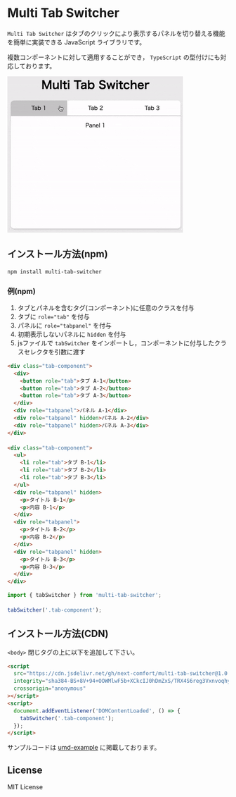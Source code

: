 # Multi Tab Switcher

`Multi Tab Switcher` はタブのクリックにより表示するパネルを切り替える機能を簡単に実装できる JavaScript ライブラリです。

複数コンポーネントに対して適用することができ， `TypeScript` の型付けにも対応しております。

![sample-gif](/umd-example/sample.gif)

## インストール方法(npm)

```bash
npm install multi-tab-switcher
```

### 例(npm)

1. タブとパネルを含むタグ(コンポーネント)に任意のクラスを付与
2. タブに `role="tab"` を付与
3. パネルに `role="tabpanel"` を付与
4. 初期表示しないパネルに `hidden` を付与
5. jsファイルで `tabSwitcher` をインポートし，コンポーネントに付与したクラスセレクタを引数に渡す

```html
<div class="tab-component">
  <div>
    <button role="tab">タブ A-1</button>
    <button role="tab">タブ A-2</button>
    <button role="tab">タブ A-3</button>
  </div>
  <div role="tabpanel">パネル A-1</div>
  <div role="tabpanel" hidden>パネル A-2</div>
  <div role="tabpanel" hidden>パネル A-3</div>
</div>

<div class="tab-component">
  <ul>
    <li role="tab">タブ B-1</li>
    <li role="tab">タブ B-2</li>
    <li role="tab">タブ B-3</li>
  </ul>
  <div role="tabpanel" hidden>
    <p>タイトル B-1</p>
    <p>内容 B-1</p>
  </div>
  <div role="tabpanel">
    <p>タイトル B-2</p>
    <p>内容 B-2</p>
  </div>
  <div role="tabpanel" hidden>
    <p>タイトル B-3</p>
    <p>内容 B-3</p>    
  </div>
</div>
```

```js
import { tabSwitcher } from 'multi-tab-switcher';

tabSwitcher('.tab-component');
```

## インストール方法(CDN)

`<body>` 閉じタグの上に以下を追加して下さい。

```html
<script
  src="https://cdn.jsdelivr.net/gh/next-comfort/multi-tab-switcher@1.0.1/dist/tab-switcher-umd.min.js"
  integrity="sha384-BS+8V+94+OOWMlwF5b+XCkcIJ0hDmZxS/TRX4S6reg3VxnvoqhymNBcLOs8w6s8W"
  crossorigin="anonymous"
></script>
<script>
  document.addEventListener('DOMContentLoaded', () => {
    tabSwitcher('.tab-component');
  });
</script>
```

サンプルコードは [umd-example](/umd-example/) に掲載しております。

## License

MIT License